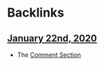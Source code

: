 
# Backlinks
## [January 22nd, 2020](<January 22nd, 2020.md>)
- The [Comment Section](<Comment Section.md>)

